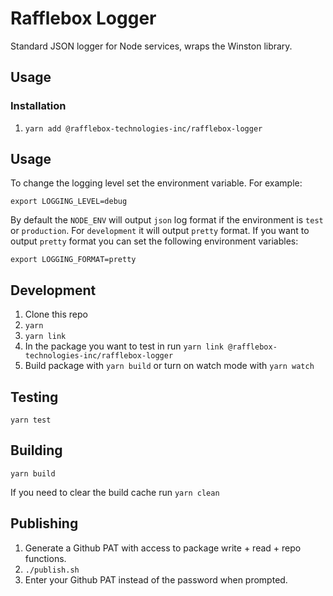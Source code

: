 # Rafflebox Logger

Standard JSON logger for Node services, wraps the Winston library.

## Usage

### Installation

1. `yarn add @rafflebox-technologies-inc/rafflebox-logger`

## Usage

To change the logging level set the environment variable. For example:

`export LOGGING_LEVEL=debug`

By default the `NODE_ENV` will output `json` log format if the environment is `test` or `production`. For `development` it will output `pretty` format.
If you want to output `pretty` format you can set the following environment variables:

`export LOGGING_FORMAT=pretty`

## Development

1. Clone this repo
2. `yarn`
3. `yarn link`
4. In the package you want to test in run `yarn link @rafflebox-technologies-inc/rafflebox-logger`
5. Build package with `yarn build` or turn on watch mode with `yarn watch`

## Testing

`yarn test`

## Building

`yarn build`

If you need to clear the build cache run `yarn clean`

## Publishing

1. Generate a Github PAT with access to package write + read + repo functions.
2. `./publish.sh`
3. Enter your Github PAT instead of the password when prompted.
